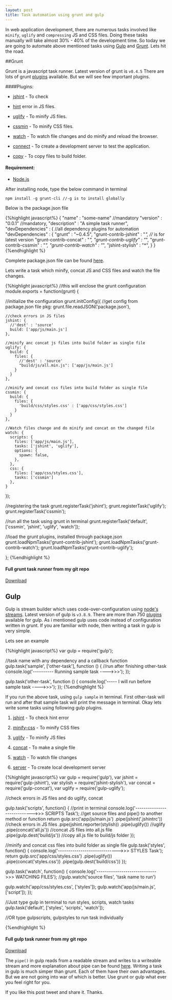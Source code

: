 ```yaml
---
layout: post
title: Task automation using grunt and gulp
---
```


In web application development, there are numerous tasks involved like `minify`, `uglify` and `compressing` JS and CSS files. Doing these tasks manually will take almost 30% - 40% of the development time. So today we are going to automate above mentioned tasks using <a href="http://gulpjs.com/" class="link" target="_blank">Gulp</a> and <a href="http://gruntjs.com/" class="link" target="_blank">Grunt</a>. Lets hit the road.

##Grunt

Grunt is a javascript task runner. Latest version of grunt is `v0.4.5` There are lots of grunt <a href="http://gruntjs.com/plugins" class="link" target="_blank">plugins</a> available. But we will see few important plugins.

####Plugins:

- <a href="https://github.com/gruntjs/grunt-contrib-jshint" class="link" target="_blank">jshint</a> - To check

- <a href="http://www.jshint.com/docs/" class="link" target="_blank">hint</a> error in JS files.

- <a href="https://github.com/gruntjs/grunt-contrib-uglify" class="link" target="_blank">uglify</a> - To minify JS files.

- <a href="" class="link" target="_blank">cssmin</a> - To minify CSS files.

- <a href="https://github.com/gruntjs/grunt-contrib-watch" class="link" target="_blank">watch</a> - To watch file changes and do minify and reload the browser.

- <a href="https://github.com/gruntjs/grunt-contrib-connect" class="link" target="_blank">connect</a> - To create a development server to test the application.

- <a href="https://github.com/gruntjs/grunt-contrib-copy" class="link" target="_blank">copy</a> - To copy files to build folder.


#### Requirement:

- <a href="http://nodejs.org/" class="link" target="_blank">Node.js</a>

After installing node, type the below command in terminal

    npm install -g grunt-cli //-g is to install globally

Below is the package.json file

{%highlight javascript%}
{
 "name" : "some-name" //mandatory
 "version" : "0.0.1" //mandatory,
 "description" : "A simple task runner",
 "devDependencies" : { //all dependency plugins for automation
    "devDependencies" : {
    "grunt" : "~0.4.5",
    "grunt-contrib-jshint" : "*", //* is for latest version
    "grunt-contrib-concat" : "*",
    "grunt-contrib-uglify" : "*",
    "grunt-contrib-cssmin" : "*",
    "grunt-contrib-watch" : "*",
    "jshint-stylish" : "*",
 }
}
{%endhighlight %}

Complete package.json file can be found <a href="https://github.com/gokulkrishh/Grunt-Task-Runner/blob/master/package.json" class="link" target="_blank">here</a>.

Lets write a task which minify, concat JS and CSS files and watch the file changes.

{%highlight javascript%}
//this will enclose the grunt configuration
module.exports = function(grunt) {

//initialize the configuration
grunt.initConfig({
    //get config from package.json file
    pkg: grunt.file.readJSON('package.json'),

    //check errors in JS files
    jshint: {
      //'dest' : 'source'
      build: ['app/js/main.js']
    },

    //minify anc concat js files into build folder as single file
    uglify: {
      build: {
        files: {
          //'dest' : 'source'
          "build/js/all.min.js": ['app/js/main.js']
        }
      }
    },

    //minify and concat css files into build folder as single file
    cssmin: {
      build: {
        files: {
          'build/css/styles.css' : ['app/css/styles.css']
        }
      }
    },

    //Watch files change and do minify and concat on the changed file
    watch: {
      scripts: {
        files: ['app/js/main.js'],
        tasks: ['jshint', 'uglify'],
        options: {
          spawn: false,
        },
      },
      css: {
        files: ['app/css/styles.css'],
        tasks: ['cssmin']
      },
    }
});

//registering the task
grunt.registerTask('jshint');
grunt.registerTask('uglify');
grunt.registerTask('cssmin');

//run all the task using grunt in terminal
grunt.registerTask('default', ['cssmin', 'jshint', 'uglify', 'watch']);

//load the grunt plugins, installed through package.json
grunt.loadNpmTasks('grunt-contrib-jshint');
grunt.loadNpmTasks('grunt-contrib-watch');
grunt.loadNpmTasks('grunt-contrib-uglify');

};
{%endhighlight %}

<!-- Download the full <a href="" class="link" target="_blank">grunt task runner</a>. -->

#### Full grunt task runner from my git repo

<a href="https://github.com/gokulkrishh/Grunt-Task-Runner" target="_blank">Download</a>

## Gulp

Gulp is stream builder which uses code-over-configuration using <a href="http://nodejs.org/api/stream.html#stream_readable_pipe_destination_options" class="link" target="_blank">node's streams</a>. Latest version of gulp is `v3.8.9`. There are more than 750 <a href="http://gulpjs.com/plugins" class="link" target="_blank">plugins</a> available for gulp. As i mentioned gulp uses code instead of configuration written in grunt. If you are familiar with node, then writing a task in gulp is very simple.

Lets see an example

{%highlight javascript%}
var gulp = require('gulp');

//task name with any dependency and a callback function
gulp.task('sample', ['other-task'], function () {
  //run after finishing other-task
  console.log('---------- Running sample task ---->>>');
});

gulp.task('other-task', function () {
  console.log('----- I will run before sample task ---->>>');
});
{%endhighlight %}

If you run the above task, using `gulp sample` in terminal. First other-task will run and after that sample task will print the message in terminal. Okay lets write some tasks using following gulp plugins.

1. <a href="https://www.npmjs.org/package/gulp-jshint" class="link" target="_blank">jshint</a> - To check hint error

2. <a href="https://www.npmjs.org/package/gulp-minify-css" class="link" target="_blank">minify-css</a> - To minify CSS files

3. <a href="https://www.npmjs.org/package/gulp-uglify" class="link" target="_blank">uglify</a> - To minify JS files

4. <a href="https://www.npmjs.org/package/gulp-concat" class="link" target="_blank">concat</a> - To make a single file

5. <a href="https://www.npmjs.org/package/gulp-watch" class="link" target="_blank">watch</a> - To watch file changes

6. <a href="https://www.npmjs.org/package/gulp-webserver" class="link" target="_blank">server</a> - To create local development server

{%highlight javascript%}
var gulp = require('gulp'),
var jshint = require('gulp-jshint'),
var stylish = require('jshint-stylish'),
var concat = require('gulp-concat'),
var uglify = require('gulp-uglify');

//check errors in JS files and do uglify, concat

gulp.task('scripts', function() {
  //print in terminal
  console.log('---------------------------->>> SCRIPTS Task');
  //get source files and pipe() to another method or function
  return gulp.src('app/js/main.js')
  .pipe(jshint('.jshintrc')) //check errors in JS files
  .pipe(jshint.reporter(stylish))
  .pipe(uglify()) //uglify
  .pipe(concat('all.js')) //concat JS files into all.js file
  .pipe(gulp.dest('build/js')) //copy all.js file to build/js folder
});

//minify and concat css files into build folder as single file
gulp.task('styles', function() {
  console.log('----------------------------->>> STYLES Task');
  return gulp.src('app/css/styles.css')
  .pipe(uglify())
  .pipe(concat('styles.css'))
  .pipe(gulp.dest('build/css'))
});

gulp.task('watch', function() {
  console.log('----------------------------->>> WATCHING FILES');
  //gulp.watch('source files', 'task name to run')

  gulp.watch('app/css/styles.css', ['styles']);
  gulp.watch('app/js/main.js', ['script']);
});

//Just type gulp in terminal to run styles, scripts, watch tasks
gulp.task('default', ['styles', 'scripts', 'watch']);

//OR type gulp<space>scripts, gulp<space>styles to run task individually

{%endhighlight %}

<!-- Download full <a href="" class="link" target="_blank">gulp task runner</a>. -->

#### Full gulp task runner from my git repo

<a href="https://github.com/gokulkrishh/Gulp-task-runner" target="_blank">Download</a>

The `pipe()` in gulp reads from a readable stream and writes to a writeable stream and more explanation about pipe can be found <a href="http://nodejs.org/api/stream.html#stream_readable_pipe_destination_options" class="link" target="_blank">here</a>. Writing a task in gulp is much simper than grunt. Each of them have their own advantages. But we are not going into war of which is better. Use grunt or gulp what ever you feel right for you.

If you like this post tweet and share it. Thanks.
